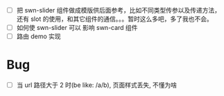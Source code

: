 - [ ] 把 swn-slider 组件做成模版供后面参考，比如不同类型传参以及传递方法，还有 slot 的使用，和其它组件的通信。。。暂时这么多吧，多了我也不会。 
- [ ] 如何使 swn-slider 可以 影响 swn-card 组件 
- [ ] 路由 demo 实现

# Bug
- [ ] 当 url 路径大于 2 时(be like: /a/b), 页面样式丢失, 不懂为啥